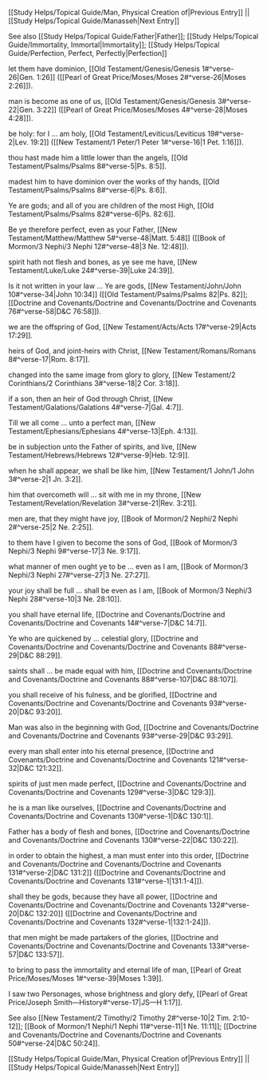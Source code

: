 [[Study Helps/Topical Guide/Man, Physical Creation of|Previous Entry]]  ||  [[Study Helps/Topical Guide/Manasseh|Next Entry]]

 See also [[Study Helps/Topical Guide/Father|Father]]; [[Study Helps/Topical Guide/Immortality, Immortal|Immortality]]; [[Study Helps/Topical Guide/Perfection, Perfect, Perfectly|Perfection]]

 let them have dominion, [[Old Testament/Genesis/Genesis 1#^verse-26|Gen. 1:26]] ([[Pearl of Great Price/Moses/Moses 2#^verse-26|Moses 2:26]]).

 man is become as one of us, [[Old Testament/Genesis/Genesis 3#^verse-22|Gen. 3:22]] ([[Pearl of Great Price/Moses/Moses 4#^verse-28|Moses 4:28]]).

 be holy: for I ... am holy, [[Old Testament/Leviticus/Leviticus 19#^verse-2|Lev. 19:2]] ([[New Testament/1 Peter/1 Peter 1#^verse-16|1 Pet. 1:16]]).

 thou hast made him a little lower than the angels, [[Old Testament/Psalms/Psalms 8#^verse-5|Ps. 8:5]].

 madest him to have dominion over the works of thy hands, [[Old Testament/Psalms/Psalms 8#^verse-6|Ps. 8:6]].

 Ye are gods; and all of you are children of the most High, [[Old Testament/Psalms/Psalms 82#^verse-6|Ps. 82:6]].

 Be ye therefore perfect, even as your Father, [[New Testament/Matthew/Matthew 5#^verse-48|Matt. 5:48]] ([[Book of Mormon/3 Nephi/3 Nephi 12#^verse-48|3 Ne. 12:48]]).

 spirit hath not flesh and bones, as ye see me have, [[New Testament/Luke/Luke 24#^verse-39|Luke 24:39]].

 Is it not written in your law ... Ye are gods, [[New Testament/John/John 10#^verse-34|John 10:34]] ([[Old Testament/Psalms/Psalms 82|Ps. 82]]; [[Doctrine and Covenants/Doctrine and Covenants/Doctrine and Covenants 76#^verse-58|D&C 76:58]]).

 we are the offspring of God, [[New Testament/Acts/Acts 17#^verse-29|Acts 17:29]].

 heirs of God, and joint-heirs with Christ, [[New Testament/Romans/Romans 8#^verse-17|Rom. 8:17]].

 changed into the same image from glory to glory, [[New Testament/2 Corinthians/2 Corinthians 3#^verse-18|2 Cor. 3:18]].

 if a son, then an heir of God through Christ, [[New Testament/Galations/Galations 4#^verse-7|Gal. 4:7]].

 Till we all come ... unto a perfect man, [[New Testament/Ephesians/Ephesians 4#^verse-13|Eph. 4:13]].

 be in subjection unto the Father of spirits, and live, [[New Testament/Hebrews/Hebrews 12#^verse-9|Heb. 12:9]].

 when he shall appear, we shall be like him, [[New Testament/1 John/1 John 3#^verse-2|1 Jn. 3:2]].

 him that overcometh will ... sit with me in my throne, [[New Testament/Revelation/Revelation 3#^verse-21|Rev. 3:21]].

 men are, that they might have joy, [[Book of Mormon/2 Nephi/2 Nephi 2#^verse-25|2 Ne. 2:25]].

 to them have I given to become the sons of God, [[Book of Mormon/3 Nephi/3 Nephi 9#^verse-17|3 Ne. 9:17]].

 what manner of men ought ye to be ... even as I am, [[Book of Mormon/3 Nephi/3 Nephi 27#^verse-27|3 Ne. 27:27]].

 your joy shall be full ... shall be even as I am, [[Book of Mormon/3 Nephi/3 Nephi 28#^verse-10|3 Ne. 28:10]].

 you shall have eternal life, [[Doctrine and Covenants/Doctrine and Covenants/Doctrine and Covenants 14#^verse-7|D&C 14:7]].

 Ye who are quickened by ... celestial glory, [[Doctrine and Covenants/Doctrine and Covenants/Doctrine and Covenants 88#^verse-29|D&C 88:29]].

 saints shall ... be made equal with him, [[Doctrine and Covenants/Doctrine and Covenants/Doctrine and Covenants 88#^verse-107|D&C 88:107]].

 you shall receive of his fulness, and be glorified, [[Doctrine and Covenants/Doctrine and Covenants/Doctrine and Covenants 93#^verse-20|D&C 93:20]].

 Man was also in the beginning with God, [[Doctrine and Covenants/Doctrine and Covenants/Doctrine and Covenants 93#^verse-29|D&C 93:29]].

 every man shall enter into his eternal presence, [[Doctrine and Covenants/Doctrine and Covenants/Doctrine and Covenants 121#^verse-32|D&C 121:32]].

 spirits of just men made perfect, [[Doctrine and Covenants/Doctrine and Covenants/Doctrine and Covenants 129#^verse-3|D&C 129:3]].

 he is a man like ourselves, [[Doctrine and Covenants/Doctrine and Covenants/Doctrine and Covenants 130#^verse-1|D&C 130:1]].

 Father has a body of flesh and bones, [[Doctrine and Covenants/Doctrine and Covenants/Doctrine and Covenants 130#^verse-22|D&C 130:22]].

 in order to obtain the highest, a man must enter into this order, [[Doctrine and Covenants/Doctrine and Covenants/Doctrine and Covenants 131#^verse-2|D&C 131:2]] ([[Doctrine and Covenants/Doctrine and Covenants/Doctrine and Covenants 131#^verse-1|131:1-4]]).

 shall they be gods, because they have all power, [[Doctrine and Covenants/Doctrine and Covenants/Doctrine and Covenants 132#^verse-20|D&C 132:20]] ([[Doctrine and Covenants/Doctrine and Covenants/Doctrine and Covenants 132#^verse-1|132:1-24]]).

 that men might be made partakers of the glories, [[Doctrine and Covenants/Doctrine and Covenants/Doctrine and Covenants 133#^verse-57|D&C 133:57]].

 to bring to pass the immortality and eternal life of man, [[Pearl of Great Price/Moses/Moses 1#^verse-39|Moses 1:39]].

 I saw two Personages, whose brightness and glory defy, [[Pearl of Great Price/Joseph Smith—History#^verse-17|JS—H 1:17]].

 See also [[New Testament/2 Timothy/2 Timothy 2#^verse-10|2 Tim. 2:10-12]]; [[Book of Mormon/1 Nephi/1 Nephi 11#^verse-11|1 Ne. 11:11]]; [[Doctrine and Covenants/Doctrine and Covenants/Doctrine and Covenants 50#^verse-24|D&C 50:24]].

[[Study Helps/Topical Guide/Man, Physical Creation of|Previous Entry]]  ||  [[Study Helps/Topical Guide/Manasseh|Next Entry]]